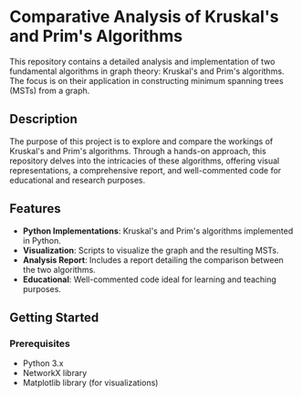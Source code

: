 # Comparative Analysis of Kruskal's and Prim's Algorithms

This repository contains a detailed analysis and implementation of two fundamental algorithms in graph theory: Kruskal's and Prim's algorithms. The focus is on their application in constructing minimum spanning trees (MSTs) from a graph.

## Description

The purpose of this project is to explore and compare the workings of Kruskal's and Prim's algorithms. Through a hands-on approach, this repository delves into the intricacies of these algorithms, offering visual representations, a comprehensive report, and well-commented code for educational and research purposes.

## Features

- **Python Implementations**: Kruskal's and Prim's algorithms implemented in Python.
- **Visualization**: Scripts to visualize the graph and the resulting MSTs.
- **Analysis Report**: Includes a report detailing the comparison between the two algorithms.
- **Educational**: Well-commented code ideal for learning and teaching purposes.

## Getting Started

### Prerequisites

- Python 3.x
- NetworkX library
- Matplotlib library (for visualizations)
